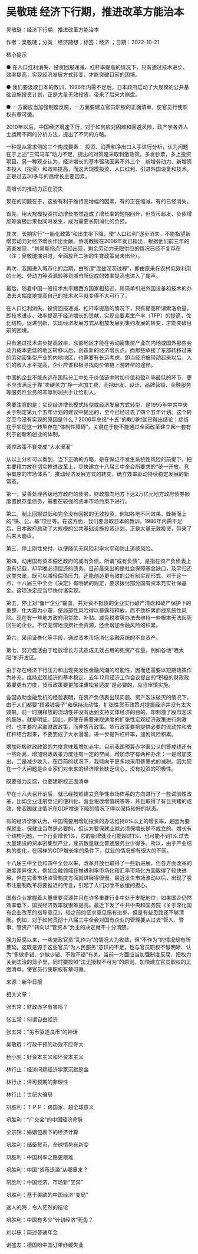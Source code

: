 # 吴敬琏  经济下行期，推进改革方能治本  
  
吴敬琏：经济下行期，推进改革方能治本  
作者：吴敬琏；分类：经济随想；标签：经济 ；日期：2022-10-21  
核心提示  
● 在人口红利消失、投资回报递减、杠杆率提高的情况下，只有通过技术进步、效率提高，实现经济发展方式转变，才能突破目前的困境。  
● 我们要汲取日本的教训，1986年内需不足后，日本政府启动了大规模的公共基础设施投资计划，正是大量无效投资，带来了后来大崩盘。  
● 一方面应当加强制度反腐，一方面要建立官员职权的正面清单，使官员行使职权有章可循。  
2010年以后，中国经济增速下行，对于如何应对困难和回避风险，政产学各界人士运用不同的分析方法，提出了不同的方略。  
一种是从需求侧的三个构成要素： 投资、消费和净出口入手进行分析，认为问题在于上述“三驾马车”动力不足，提出的对策是采取刺激政策，多发钞票，多上投资项目。另一种观点认为，经济增长的基本驱动因素不外三个：新增劳动力、新增资本投入（投资）和效率提高，而这大规模投资、人口红利、引进外国设备和技术，正是过去30多年的高增长主要因素。  
高增长的推动力正在消失  
现在的问题在于，这些有利于维持高增幅的因素，有的正在缩减，有的已经消失。  
首先，用大规模投资拉动增长虽然造成了增长率的短期回升，但货币超发、负债增加等消极后果也同时发生，成为需要长期消化的负担。  
其次，长期实行“一胎化政策”和出生率下降，使“人口红利”逐步消失，不能指望新增劳动力对经济增长作出贡献。蔡昉教授在2006年就已指出，根据他们前三年的调查发现，“刘易斯拐点”已经出现，剩余劳动力无限供应的情况已经不复存在（注：吴敬琏演讲时，全面放开二胎的生育政策尚未出台）。  
再次，我国进入城市化的后期，由所谓“库兹涅茨过程”，即由原来在农村低效利用的土地、劳动力等资源转移到城市所促成的效率提高也进入了尾声。  
最后，随着中国一般技术水平跟西方国家相接近，用简单引进外国设备和技术的办法去大幅度地提高自己的技术水平就变得不大可行了。  
在人口红利消失、投资回报递减、杠杆率提高的情况下，只有提高所谓索洛余量，即技术进步、效率提高于经济增长的贡献，实现全要素生产率（TFP）的提高，优化结构，促进创新，实现经济发展方式从粗放发展到集约发展的转变，才能突破目前的困境。  
只有通过技术进步提高效率，东部地区才能在劳动密集型产业向内地或国外那些劳动力成本更低的地区转移以后，创造新的经济增长点。而那些承接了东部转移过来的劳动密集型产业的内地地区，也需要有长远考虑，即当经济被带动起来以后，人们的收入水平提高，企业应该积极寻找向价值链上游转型的途径。  
中国的企业不能永远在国际分工中处于价值链中附加价值和盈利率最低的环节，更不应该满足于靠“卖硬苦力”挣一点加工费，而把研发、设计、品牌营销、金融服务等服务性业务的丰厚利润拱手让给别人。  
需要注意的是：实现经济增长模式转型或经济发展方式转型，是1995年中共中央关于制定第九个五年计划的建议中提出的，至今已经过去了四个五年计划。这个转变至今没有实现的原因是什么？2006年总结“十五”的教训时就已得出结论：症结在于实现这一转型存在“体制性障碍”，关键在于能不能通过全面改革建立起一套有利于创新和创业的体制。  
调控政策不要变成“大水漫灌”  
从以上分析可以看到，当下正确的方略，是在保证不发生系统性风险的前提下，把主要精力放在切实推进改革上，尽快建立十八届三中全会所要求的“统一开放、竞争有序的市场体系”，推动经济发展方式的转变，确立效率驱动持续稳定发展的新常态。  
第一，妥善处理各级地方政府的债务。财政部向地方下达2万亿元地方政府债券额度置换存量债务，需要在较强的资本市场约束下进行。  
第二，制止回报过低和完全没有回报的无效投资，例如各地不问效果、蜂拥而上的“铁、公、基”项目等。在这方面，我们要汲取日本的教训，1986年内需不足后，日本政府启动了大规模的公共基础设施投资计划，正是大量无效投资，带来了后来大崩盘。  
第三，停止刚性兑付，以便降低无风险利率水平和防止道德风险。  
第四，动用国有资本偿还政府的或有负债。所谓“或有负债”，是指在资产负债表上没有记载，却早晚必须偿还的债务。目前最突出的是社会保障基金缺口，及早归还这类欠账，既可以减轻偿债压力，还能创造更有效的公有制实现形式。对于这一点，十八届三中全会《决定》有明确的规定，要求拨付部分国有资本充实社保基金。这项决定应当尽快付诸实现。  
第五，停止对“僵尸企业”输血，并对资不抵债的企业实行破产清盘和破产保护下的重整，化大震为小震，使局部性风险得以暴露和释放，而不致积累而成系统性风险。现在有一些地方政府用贷款、补贴、减免税收等办法去维持一些根本无法起死回生的企业。不仅无谓地浪费社会资源，还会增加金融风险的积累。  
第六，采用证券化等手段，通过资本市场消化金融系统的不良资产。  
第七，努力盘活由于粗放增长方式造成无效占用的死资产存量，例如各地“晒太阳”的开发区。  
由于存在经济下行压力和出现突发性金融风潮的可能性，因而还需要以短期政策作为补充，维持宏观经济的基本稳定。去年12月经济工作会议提出的“积极的财政政策要更有力度，货币政策要更加注重松紧适度”是必要的，应当审慎实施。  
各国救助金融危机的经验表明，在资产负债表出现问题、资产泡沫破灭的情况下，由于人们都要“捂紧钱袋子”和保持流动性，扩张性货币政策对提振经济并没有太大效果。前一时期释放的流动性并没有达到支持实体经济的目的，却刺激了股市泡沫的膨胀，就是明证。因此，即使在需要采取适度的扩张性宏观经济政策进行刺激时，也主要应采取财政政策，而非货币政策。货币政策要把提供必要的流动性和去杠杆结合起来，不要变成了大水漫灌，进一步提升杠杆率，加剧风险积累。  
增加积极财政政策的力度意味着增加赤字。目前我国预算赤字离公认的警戒线还有一些距离，增加财政政策力度还有一定的空间。增加赤字有两种办法：一是增加支出，二是减少收入。在目前的状况下，我倾向于更多地采用普惠式的减税。因为现在一个大问题是企业家们对未来的经济增长缺乏信心，没有投资的积极性。  
既要强力反腐，也要建职权正面清单  
早在十八大召开前后，就已经按照建立竞争性市场体系的方向进行了一些试验性改革，比如企业注册登记的便利化、营业税改增值税等等，并且取得了有目共睹的成效，使我国就业情况在GDP增速下降的情况下得以保持较好的状态。  
有的经济学家认为，中国需要用增加投资的办法维持8%以上的增长率，是因为要保就业。保就业当然是必要的，但认为要保就业就必须保增长是不成立的。增长有个结构问题，一个行业增长1%，它的新增就业可能超过1%，也可能不到1%.过去大量建设的资本密集型产业，雇员数量就比普通服务业少得多。所以，由于产业结构的变化，在同样的GDP增长率的条件下，就业的情况却有很大的不同。  
十八届三中全会和四中全会以来，改革开放也取得了一些新进展，但各方面改革的进度差异很大，例如金融领域在推进利率市场化和汇率市场化方面取得了较快进展，但在完善市场监管制度方面就进展得很慢。最近发生市场波动以后，出现了股市注册制改革将要推迟的传言，引起了人们对改革放缓的担心。  
国有企业掌握着大量重要资源并且在许多重要行业中处于支配地位，如果国企仍然效率低下，国民经济效率就很难提高。最近下发了中共中央和国务院《关于深化国有企业改革的指导意见》，较之前的征求意见稿有进步，但是有些思路还不够清晰。例如，对于如何贯彻十八届三中全会对国有企业的管理要从过去“管人、管事、管资产”转向以“管资本”为主的决定就不十分清楚。  
强力反腐以来，一些党政官员“乱作为”的情况大为收敛，但“不作为”的情况却有所蔓延。这既是源于这些官员“为人民服务”意识的不足，也与官员职权不够明晰、认为“多做多错、少做少错、不做不错”有关。当前一方面应当加强制度反腐，把权力关到法治的笼子里，同时要按照“法无授权不可为”的原则，加快建立官员职权的正面清单，使官员行使职权有章可循。  
来源：新华日报  
  
相关文章：  
张五常：财政赤字有害吗？  
张五常：何谓自由经济  
张五常：“劣币驱逐良币”的神话  
吴敬琏：行政干预的功效不应夸大  
杨小凯：好资本主义和坏资本主义  
林行止：经济问题经济学家沉默是金  
林行止：评可预期的非理性  
林行止：世纪大骗局  
巩胜利：ＴＰＰ：跨国家、超全球意义  
巩胜利：“广交会”的中国经济命脉  
仝宗锦：婚姻包裹下的经济计算  
巩胜利：储备货币，全球情势有新变  
巩胜利：中国利率之路更艰难  
巩胜利：中国“货币泛滥”从哪里来？  
巩胜利：中国经济、市场新“变异”  
巩胜利：基于美欧的中国经济“变局”  
迷人的海：令人茫然的结论  
巩胜利：中国有多少“计划经济”死角？  
刘以栋：简述普通年金  
谢盛友：德国盼中国订单纾缓失业